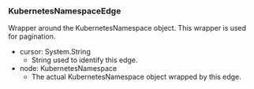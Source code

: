 ### KubernetesNamespaceEdge
Wrapper around the KubernetesNamespace object. This wrapper is used for pagination.

- cursor: System.String
  - String used to identify this edge.
- node: KubernetesNamespace
  - The actual KubernetesNamespace object wrapped by this edge.
